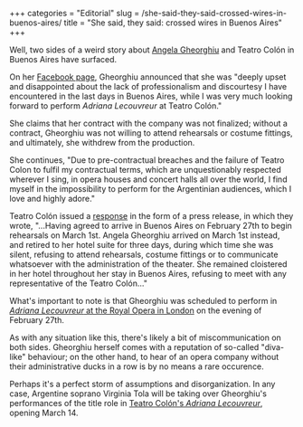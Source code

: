 +++
categories = "Editorial"
slug = /she-said-they-said-crossed-wires-in-buenos-aires/
title = "She said, they said: crossed wires in Buenos Aires"
+++

Well, two sides of a weird story about [Angela Gheorghiu](/talking-with-singers-angela-gheorghiu/) and Teatro Colón in Buenos Aires have surfaced.

On her [Facebook page](https://www.facebook.com/angelagheorghiuofficial/posts/1421771021212689), Gheorghiu announced that she was "deeply upset and disappointed about the lack of professionalism and discourtesy I have encountered in the last days in Buenos Aires, while I was very much looking forward to perform *Adriana Lecouvreur* at Teatro Colón." 

She claims that her contract with the company was not finalized; without a contract, Gheorghiu was not willing to attend rehearsals or costume fittings, and ultimately, she withdrew from the production.

She continues, "Due to pre-contractual breaches and the failure of Teatro Colon to fulfil my contractual terms, which are unquestionably respected wherever I sing, in opera houses and concert halls all over the world, I find myself in the impossibility to perform for the Argentinian audiences, which I love and highly adore."

Teatro Colón issued a [response](http://slippedisc.com/2017/03/teatro-colon-accuses-angela-gheorghiu-of-bad-faith/) in the form of a press release, in which they wrote, "...Having agreed to arrive in Buenos Aires on February 27th to begin rehearsals on March 1st. Angela Gheorghiu arrived on March 1st instead, and retired to her hotel suite for three days, during which time she was silent, refusing to attend rehearsals, costume fittings or to communicate whatsoever with the administration of the theater. She remained cloistered in her hotel throughout her stay in Buenos Aires, refusing to meet with any representative of the Teatro Colón..."

What's important to note is that Gheorghiu was scheduled to perform in [*Adriana Lecouvreur* at the Royal Opera in London](/in-review-adriana-lecouvreur-at-roh/) on the evening of February 27th.

As with any situation like this, there's likely a bit of miscommunication on both sides. Gheorghiu herself comes with a reputation of so-called "diva-like" behaviour; on the other hand, to hear of an opera company without their administrative ducks in a row is by no means a rare occurence.

Perhaps it's a perfect storm of assumptions and disorganization. In any case, Argentine soprano Virginia Tola will be taking over Gheorghiu's performances of the title role in [Teatro Colón's *Adriana Lecouvreur*](http://www.teatrocolon.org.ar/en/node/2889), opening March 14.


